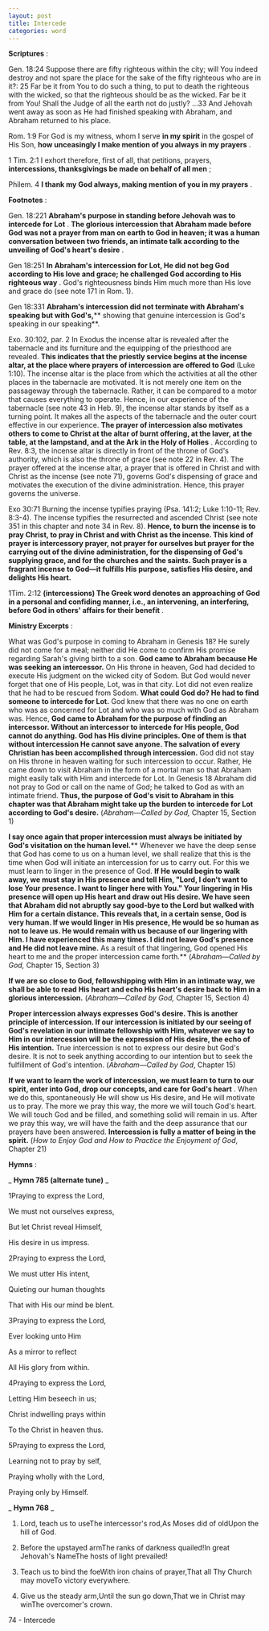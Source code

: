 ```yaml
---
layout: post
title: Intercede
categories: word
---
```


**Scriptures** :

Gen. 18:24 Suppose there are fifty righteous within the city; will You indeed destroy and not spare the place for the sake of the fifty righteous who are in it?: 25 Far be it from You to do such a thing, to put to death the righteous with the wicked, so that the righteous should be as the wicked. Far be it from You! Shall the Judge of all the earth not do justly? …33 And Jehovah went away as soon as He had finished speaking with Abraham, and Abraham returned to his place.

Rom. 1:9 For God is my witness, whom I serve **in my spirit** in the gospel of His Son, **how unceasingly I make mention of you always in my prayers** .

1 Tim. 2:1 I exhort therefore, first of all, that petitions, prayers, **intercessions, thanksgivings be made on behalf of all men** ;

Philem. 4 **I thank my God always, making mention of you in my prayers** .

**Footnotes** :

Gen. 18:221 **Abraham's purpose in standing before Jehovah was to intercede for Lot** . **The glorious intercession that Abraham made before God was not a prayer from man on earth to God in heaven; it was a human conversation between two friends, an intimate talk according to the unveiling of God's heart's desire** .

Gen 18:251 **In Abraham's intercession for Lot, He did not beg God according to His love and grace; he challenged God according to His righteous way** . God's righteousness binds Him much more than His love and grace do (see note 171 in Rom. 1).

Gen 18:331 **Abraham's intercession did not terminate with Abraham's speaking but with God's,**** showing that genuine intercession is God's speaking in our speaking**.

Exo. 30:102, par. 2 In Exodus the incense altar is revealed after the tabernacle and its furniture and the equipping of the priesthood are revealed. **This indicates that the priestly service begins at the incense altar, at the place where prayers of intercession are offered to God** (Luke 1:10). The incense altar is the place from which the activities at all the other places in the tabernacle are motivated. It is not merely one item on the passageway through the tabernacle. Rather, it can be compared to a motor that causes everything to operate. Hence, in our experience of the tabernacle (see note 43 in Heb. 9), the incense altar stands by itself as a turning point. It makes all the aspects of the tabernacle and the outer court effective in our experience. **The prayer of intercession also motivates others to come to Christ at the altar of burnt offering, at the laver, at the table, at the lampstand, and at the Ark in the Holy of Holies** . According to Rev. 8:3, the incense altar is directly in front of the throne of God's authority, which is also the throne of grace (see note 22 in Rev. 4). The prayer offered at the incense altar, a prayer that is offered in Christ and with Christ as the incense (see note 71), governs God's dispensing of grace and motivates the execution of the divine administration. Hence, this prayer governs the universe.

Exo 30:71 Burning the incense typifies praying (Psa. 141:2; Luke 1:10-11; Rev. 8:3-4). The incense typifies the resurrected and ascended Christ (see note 351 in this chapter and note 34 in Rev. 8). **Hence, to burn the incense is to pray Christ, to pray in Christ and with Christ as the incense. This kind of prayer is intercessory prayer, not prayer for ourselves but prayer for the carrying out of the divine administration, for the dispensing of God's supplying grace, and for the churches and the saints. Such prayer is a fragrant incense to God—it fulfills His purpose, satisfies His desire, and delights His heart.**

1Tim. 2:12 **(intercessions) The Greek word denotes an approaching of God in a personal and confiding manner, i.e., an intervening, an interfering, before God in others' affairs for their benefit** .

**Ministry Excerpts** :

What was God's purpose in coming to Abraham in Genesis 18? He surely did not come for a meal; neither did He come to confirm His promise regarding Sarah's giving birth to a son. **God came to Abraham because He was seeking an intercessor.** On His throne in heaven, God had decided to execute His judgment on the wicked city of Sodom. But God would never forget that one of His people, Lot, was in that city. Lot did not even realize that he had to be rescued from Sodom. **What could God do? He had to find someone to intercede for Lot.** God knew that there was no one on earth who was as concerned for Lot and who was so much with God as Abraham was. Hence, **God came to Abraham for the purpose of finding an intercessor. Without an intercessor to intercede for His people, God cannot do anything. God has His divine principles. One of them is that without intercession He cannot save anyone. The salvation of every Christian has been accomplished through intercession.** God did not stay on His throne in heaven waiting for such intercession to occur. Rather, He came down to visit Abraham in the form of a mortal man so that Abraham might easily talk with Him and intercede for Lot. In Genesis 18 Abraham did not pray to God or call on the name of God; he talked to God as with an intimate friend. **Thus, the purpose of God's visit to Abraham in this chapter was that Abraham might take up the burden to intercede for Lot according to God's desire.** (_Abraham—Called by God,_ Chapter 15, Section 1)

**I say once again that proper intercession must always be initiated by God's visitation on the human level.**** Whenever we have the deep sense that God has come to us on a human level, we shall realize that this is the time when God will initiate an intercession for us to carry out. For this we must learn to linger in the presence of God. **If He would begin to walk away, we must stay in His presence and tell Him, "Lord, I don't want to lose Your presence. I want to linger here with You." Your lingering in His presence will open up His heart and draw out His desire. We have seen that Abraham did not abruptly say good-bye to the Lord but walked with Him for a certain distance. This reveals that, in a certain sense, God is very human. If we would linger in His presence, He would be so human as not to leave us. He would remain with us because of our lingering with Him. I have experienced this many times. I did not leave God's presence and He did not leave mine.** As a result of that lingering, God opened His heart to me and the proper intercession came forth.** (_Abraham—Called by God,_ Chapter 15, Section 3)

**If we are so close to God, fellowshipping with Him in an intimate way, we shall be able to read His heart and echo His heart's desire back to Him in a glorious intercession.** (_Abraham—Called by God,_ Chapter 15, Section 4)

**Proper intercession always expresses God's desire. This is another principle of intercession. If our intercession is initiated by our seeing of God's revelation in our intimate fellowship with Him, whatever we say to Him in our intercession will be the expression of His desire, the echo of His intention.** True intercession is not to express our desire but God's desire. It is not to seek anything according to our intention but to seek the fulfillment of God's intention. (_Abraham—Called by God_, Chapter 15)

**If we want to learn the work of intercession, we must learn to turn to our spirit, enter into God, drop our concepts, and care for God's heart** . When we do this, spontaneously He will show us His desire, and He will motivate us to pray. The more we pray this way, the more we will touch God's heart. We will touch God and be filled, and something solid will remain in us. After we pray this way, we will have the faith and the deep assurance that our prayers have been answered. **Intercession is fully a matter of being in the spirit.** (_How to Enjoy God and How to Practice the Enjoyment of God_, Chapter 21)

**Hymns** :

_ **Hymn 785 (alternate tune)** _

1Praying to express the Lord,

We must not ourselves express,

But let Christ reveal Himself,

His desire in us impress.

2Praying to express the Lord,

We must utter His intent,

Quieting our human thoughts

That with His our mind be blent.

3Praying to express the Lord,

Ever looking unto Him

As a mirror to reflect

All His glory from within.

4Praying to express the Lord,

Letting Him beseech in us;

Christ indwelling prays within

To the Christ in heaven thus.

5Praying to express the Lord,

Learning not to pray by self,

Praying wholly with the Lord,

Praying only by Himself.

_ **Hymn 768** _

1. Lord, teach us to useThe intercessor's rod,As Moses did of oldUpon the hill of God.
2. Before the upstayed armThe ranks of darkness quailed!In great Jehovah's NameThe hosts of light prevailed!
3. Teach us to bind the foeWith iron chains of prayer,That all Thy Church may moveTo victory everywhere.

1. Give us the steady arm,Until the sun go down,That we in Christ may winThe overcomer's crown.

74 - Intercede
